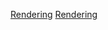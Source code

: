 [Rendering](Category:Protoflux{{#translation:}} "wikilink")
[Rendering](Category:NodeMenu{{#translation:}} "wikilink")